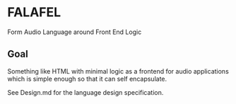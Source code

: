 # FALAFEL
Form Audio Language around Front End Logic

## Goal
Something like HTML with minimal logic as a frontend for audio applications which is simple enough so that it can self encapsulate.

See Design.md for the language design specification.
